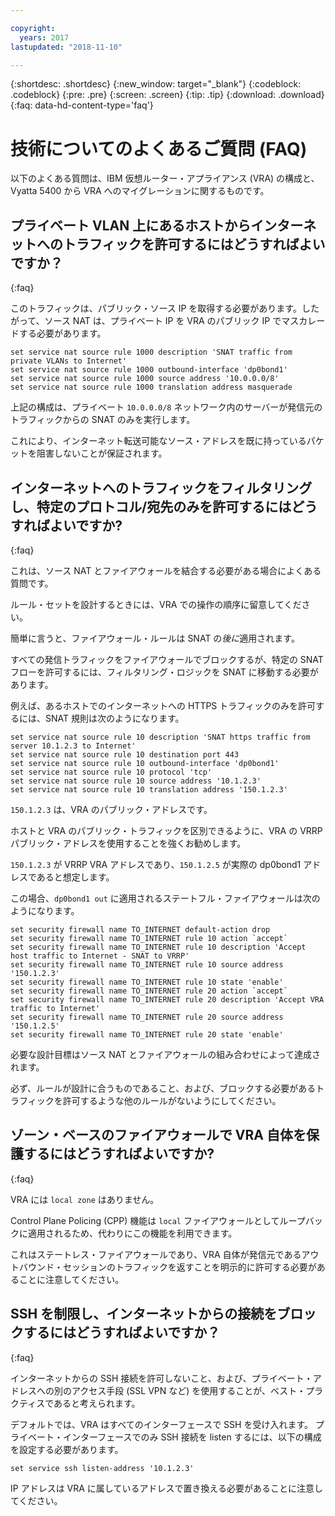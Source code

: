 ```yaml
---

copyright:
  years: 2017
lastupdated: "2018-11-10"

---
```


{:shortdesc: .shortdesc}
{:new_window: target="_blank"}
{:codeblock: .codeblock}
{:pre: .pre}
{:screen: .screen}
{:tip: .tip}
{:download: .download}
{:faq: data-hd-content-type='faq'}

# 技術についてのよくあるご質問 (FAQ)
以下のよくある質問は、IBM 仮想ルーター・アプライアンス (VRA) の構成と、Vyatta 5400 から VRA へのマイグレーションに関するものです。

## プライベート VLAN 上にあるホストからインターネットへのトラフィックを許可するにはどうすればよいですか？
{:faq}

このトラフィックは、パブリック・ソース IP を取得する必要があります。したがって、ソース NAT は、プライベート IP を VRA のパブリック IP でマスカレードする必要があります。

```
set service nat source rule 1000 description 'SNAT traffic from private VLANs to Internet'
set service nat source rule 1000 outbound-interface 'dp0bond1'
set service nat source rule 1000 source address '10.0.0.0/8'
set service nat source rule 1000 translation address masquerade
```

上記の構成は、プライベート `10.0.0.0/8` ネットワーク内のサーバーが発信元のトラフィックからの SNAT のみを実行します。

これにより、インターネット転送可能なソース・アドレスを既に持っているパケットを阻害しないことが保証されます。

## インターネットへのトラフィックをフィルタリングし、特定のプロトコル/宛先のみを許可するにはどうすればよいですか?
{:faq}

これは、ソース NAT とファイアウォールを結合する必要がある場合によくある質問です。

ルール・セットを設計するときには、VRA での操作の順序に留意してください。

簡単に言うと、ファイアウォール・ルールは SNAT の*後に*適用されます。

すべての発信トラフィックをファイアウォールでブロックするが、特定の SNAT フローを許可するには、フィルタリング・ロジックを SNAT に移動する必要があります。

例えば、あるホストでのインターネットへの HTTPS トラフィックのみを許可するには、SNAT 規則は次のようになります。

```
set service nat source rule 10 description 'SNAT https traffic from server 10.1.2.3 to Internet'
set service nat source rule 10 destination port 443
set service nat source rule 10 outbound-interface 'dp0bond1'
set service nat source rule 10 protocol 'tcp'
set service nat source rule 10 source address '10.1.2.3'
set service nat source rule 10 translation address '150.1.2.3'
```

`150.1.2.3` は、VRA のパブリック・アドレスです。 

ホストと VRA のパブリック・トラフィックを区別できるように、VRA の VRRP パブリック・アドレスを使用することを強くお勧めします。

`150.1.2.3` が VRRP VRA アドレスであり、`150.1.2.5` が実際の dp0bond1 アドレスであると想定します。

この場合、`dp0bond1 out` に適用されるステートフル・ファイアウォールは次のようになります。

```
set security firewall name TO_INTERNET default-action drop
set security firewall name TO_INTERNET rule 10 action `accept`
set security firewall name TO_INTERNET rule 10 description 'Accept host traffic to Internet - SNAT to VRRP'
set security firewall name TO_INTERNET rule 10 source address '150.1.2.3'
set security firewall name TO_INTERNET rule 10 state 'enable'
set security firewall name TO_INTERNET rule 20 action `accept`
set security firewall name TO_INTERNET rule 20 description 'Accept VRA traffic to Internet'
set security firewall name TO_INTERNET rule 20 source address '150.1.2.5'
set security firewall name TO_INTERNET rule 20 state 'enable'
```

必要な設計目標はソース NAT とファイアウォールの組み合わせによって達成されます。 

必ず、ルールが設計に合うものであること、および、ブロックする必要があるトラフィックを許可するような他のルールがないようにしてください。 

## ゾーン・ベースのファイアウォールで VRA 自体を保護するにはどうすればよいですか?
{:faq}

VRA には `local zone` はありません。

Control Plane Policing (CPP) 機能は `local` ファイアウォールとしてループバックに適用されるため、代わりにこの機能を利用できます。

これはステートレス・ファイアウォールであり、VRA 自体が発信元であるアウトバウンド・セッションのトラフィックを返すことを明示的に許可する必要があることに注意してください。

## SSH を制限し、インターネットからの接続をブロックするにはどうすればよいですか？
{:faq}

インターネットからの SSH 接続を許可しないこと、および、プライベート・アドレスへの別のアクセス手段 (SSL VPN など) を使用することが、ベスト・プラクティスであると考えられます。

デフォルトでは、VRA はすべてのインターフェースで SSH を受け入れます。
プライベート・インターフェースでのみ SSH 接続を listen するには、以下の構成を設定する必要があります。

```
set service ssh listen-address '10.1.2.3'
```

IP アドレスは VRA に属しているアドレスで置き換える必要があることに注意してください。
